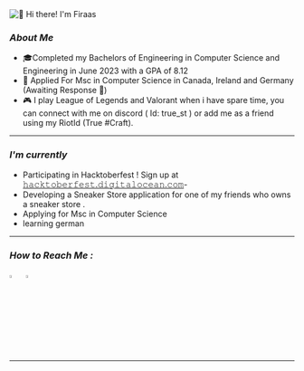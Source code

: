 <img href="https://github.com/firaasahmed" src="Animation4.gif" alt="👋 Hi there! I'm Firaas" title="👋 Hi there! I'm Firaas"/>

<em><h3>About Me</h3></em>

- 🎓Completed my Bachelors of Engineering in Computer Science and Engineering in June 2023 with a GPA of 8.12
- 📃 Applied For Msc in Computer Science in Canada, Ireland and Germany (Awaiting Response 🤞)
- 🎮 I play League of Legends and Valorant when i have spare time, you can connect with me on discord  ( Id: true_st ) or add me as a friend using my RiotId (True #Craft).

<hr>

<em><h3>I'm currently</h3></em>

- Participating in Hacktoberfest ! Sign up at <a href="https://hacktoberfest.digitalocean.com/">𝚑𝚊𝚌𝚔𝚝𝚘𝚋𝚎𝚛𝚏𝚎𝚜𝚝.𝚍𝚒𝚐𝚒𝚝𝚊𝚕𝚘𝚌𝚎𝚊𝚗.𝚌𝚘𝚖</a>- 
- Developing a Sneaker Store application for one of my friends who owns a sneaker store .
- Applying for Msc in Computer Science
- learning german

<hr>

<em><h3>How to Reach Me :</h3></em>


<a href="https://www.linkedin.com/in/firaasahmed/"> <img src="https://img.icons8.com/color/48/000000/linkedin.png" width="3.5%"/></a> &nbsp; <a href="mailto:firaas.cs@gmail.com" > <img src="https://img.icons8.com/fluent/48/000000/gmail.png" width="3.5%"/></a>&nbsp; &nbsp;

<hr>


